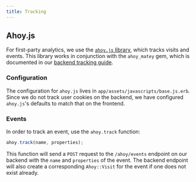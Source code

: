 ```yaml
---
title: Tracking
---
```


## Ahoy.js

For first-party analytics, we use the
[`ahoy.js` library](https://github.com/ankane/ahoy.js), which tracks visits and
events. This library works in conjunction with the `ahoy_matey` gem, which is
documented in our [backend tracking guide](../backend/tracking.md).

### Configuration

The configuration for `ahoy.js` lives in `app/assets/javascripts/base.js.erb`.
Since we do not track user cookies on the backend, we have configured
`ahoy.js`'s defaults to match that on the frontend.

### Events

In order to track an event, use the `ahoy.track` function:

```javascript
ahoy.track(name, properties);
```

This function will send a `POST` request to the `/ahoy/events` endpoint on our
backend with the `name` and `properties` of the event. The backend endpoint will
also create a corresponding `Ahoy::Visit` for the event if one does not exist
already.
